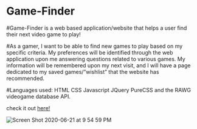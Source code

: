 # Game-Finder

#Game-Finder is a web based application/website that helps a user find their next video game to play!

#As a gamer, I want to be able to find new games to play based on my specific criteria. My preferences will be identified through the web application upon me answering questions related to various games. My information will be remembered upon my next visit, and I will have a page dedicated to my saved games/”wishlist” that the website has recommended.

#Languages used: HTML CSS Javascript JQuery PureCSS and the RAWG videogame database API.


check it out [here!](https://gray-turtle.github.io/game-finder/index.html)

![Screen Shot 2020-06-21 at 9 54 59 PM](https://user-images.githubusercontent.com/63439798/85247084-e6511400-b409-11ea-864a-6f98b3d4f666.png)
